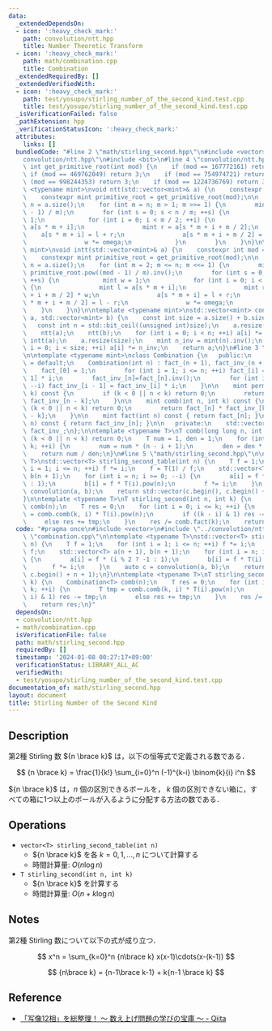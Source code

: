 ```yaml
---
data:
  _extendedDependsOn:
  - icon: ':heavy_check_mark:'
    path: convolution/ntt.hpp
    title: Number Theoretic Transform
  - icon: ':heavy_check_mark:'
    path: math/combination.cpp
    title: Combination
  _extendedRequiredBy: []
  _extendedVerifiedWith:
  - icon: ':heavy_check_mark:'
    path: test/yosupo/stirling_number_of_the_second_kind.test.cpp
    title: test/yosupo/stirling_number_of_the_second_kind.test.cpp
  _isVerificationFailed: false
  _pathExtension: hpp
  _verificationStatusIcon: ':heavy_check_mark:'
  attributes:
    links: []
  bundledCode: "#line 2 \"math/stirling_second.hpp\"\n#include <vector>\n#line 2 \"\
    convolution/ntt.hpp\"\n#include <bit>\n#line 4 \"convolution/ntt.hpp\"\n\nconstexpr\
    \ int get_primitive_root(int mod) {\n    if (mod == 167772161) return 3;\n   \
    \ if (mod == 469762049) return 3;\n    if (mod == 754974721) return 11;\n    if\
    \ (mod == 998244353) return 3;\n    if (mod == 1224736769) return 3;\n}\n\ntemplate\
    \ <typename mint>\nvoid ntt(std::vector<mint>& a) {\n    constexpr int mod = mint::mod();\n\
    \    constexpr mint primitive_root = get_primitive_root(mod);\n\n    const int\
    \ n = a.size();\n    for (int m = n; m > 1; m >>= 1) {\n        mint omega = primitive_root.pow((mod\
    \ - 1) / m);\n        for (int s = 0; s < n / m; ++s) {\n            mint w =\
    \ 1;\n            for (int i = 0; i < m / 2; ++i) {\n                mint l =\
    \ a[s * m + i];\n                mint r = a[s * m + i + m / 2];\n            \
    \    a[s * m + i] = l + r;\n                a[s * m + i + m / 2] = (l - r) * w;\n\
    \                w *= omega;\n            }\n        }\n    }\n}\n\ntemplate <typename\
    \ mint>\nvoid intt(std::vector<mint>& a) {\n    constexpr int mod = mint::mod();\n\
    \    constexpr mint primitive_root = get_primitive_root(mod);\n\n    const int\
    \ n = a.size();\n    for (int m = 2; m <= n; m <<= 1) {\n        mint omega =\
    \ primitive_root.pow((mod - 1) / m).inv();\n        for (int s = 0; s < n / m;\
    \ ++s) {\n            mint w = 1;\n            for (int i = 0; i < m / 2; ++i)\
    \ {\n                mint l = a[s * m + i];\n                mint r = a[s * m\
    \ + i + m / 2] * w;\n                a[s * m + i] = l + r;\n                a[s\
    \ * m + i + m / 2] = l - r;\n                w *= omega;\n            }\n    \
    \    }\n    }\n}\n\ntemplate <typename mint>\nstd::vector<mint> convolution(std::vector<mint>\
    \ a, std::vector<mint> b) {\n    const int size = a.size() + b.size() - 1;\n \
    \   const int n = std::bit_ceil((unsigned int)size);\n    a.resize(n);\n    b.resize(n);\n\
    \    ntt(a);\n    ntt(b);\n    for (int i = 0; i < n; ++i) a[i] *= b[i];\n   \
    \ intt(a);\n    a.resize(size);\n    mint n_inv = mint(n).inv();\n    for (int\
    \ i = 0; i < size; ++i) a[i] *= n_inv;\n    return a;\n}\n#line 3 \"math/combination.cpp\"\
    \n\ntemplate <typename mint>\nclass Combination {\n   public:\n    Combination()\
    \ = default;\n    Combination(int n) : fact_(n + 1), fact_inv_(n + 1) {\n    \
    \    fact_[0] = 1;\n        for (int i = 1; i <= n; ++i) fact_[i] = fact_[i -\
    \ 1] * i;\n        fact_inv_[n]=fact_[n].inv();\n        for (int i = n; i > 0;\
    \ --i) fact_inv_[i - 1] = fact_inv_[i] * i;\n    }\n\n    mint perm(int n, int\
    \ k) const {\n        if (k < 0 || n < k) return 0;\n        return fact_[n] *\
    \ fact_inv_[n - k];\n    }\n\n    mint comb(int n, int k) const {\n        if\
    \ (k < 0 || n < k) return 0;\n        return fact_[n] * fact_inv_[k] * fact_inv_[n\
    \ - k];\n    }\n\n    mint fact(int n) const { return fact_[n]; }\n    mint fact_inv(int\
    \ n) const { return fact_inv_[n]; }\n\n   private:\n    std::vector<mint> fact_,\
    \ fact_inv_;\n};\n\ntemplate <typename T>\nT comb(long long n, int k) {\n    if\
    \ (k < 0 || n < k) return 0;\n    T num = 1, den = 1;\n    for (int i = 1; i <=\
    \ k; ++i) {\n        num = num * (n - i + 1);\n        den = den * i;\n    }\n\
    \    return num / den;\n}\n#line 5 \"math/stirling_second.hpp\"\n\ntemplate <typename\
    \ T>\nstd::vector<T> stirling_second_table(int n) {\n    T f = 1;\n    for (int\
    \ i = 1; i <= n; ++i) f *= i;\n    f = T(1) / f;\n    std::vector<T> a(n + 1),\
    \ b(n + 1);\n    for (int i = n; i >= 0; --i) {\n        a[i] = f * (i % 2 ? -1\
    \ : 1);\n        b[i] = f * T(i).pow(n);\n        f *= i;\n    }\n    auto c =\
    \ convolution(a, b);\n    return std::vector(c.begin(), c.begin() + n + 1);\n\
    }\n\ntemplate <typename T>\nT stirling_second(int n, int k) {\n    Combination<T>\
    \ comb(n);\n    T res = 0;\n    for (int i = 0; i <= k; ++i) {\n        T tmp\
    \ = comb.comb(k, i) * T(i).pow(n);\n        if ((k - i) & 1) res -= tmp;\n   \
    \     else res += tmp;\n    }\n    res /= comb.fact(k);\n    return res;\n}\n"
  code: "#pragma once\n#include <vector>\n#include \"../convolution/ntt.hpp\"\n#include\
    \ \"combination.cpp\"\n\ntemplate <typename T>\nstd::vector<T> stirling_second_table(int\
    \ n) {\n    T f = 1;\n    for (int i = 1; i <= n; ++i) f *= i;\n    f = T(1) /\
    \ f;\n    std::vector<T> a(n + 1), b(n + 1);\n    for (int i = n; i >= 0; --i)\
    \ {\n        a[i] = f * (i % 2 ? -1 : 1);\n        b[i] = f * T(i).pow(n);\n \
    \       f *= i;\n    }\n    auto c = convolution(a, b);\n    return std::vector(c.begin(),\
    \ c.begin() + n + 1);\n}\n\ntemplate <typename T>\nT stirling_second(int n, int\
    \ k) {\n    Combination<T> comb(n);\n    T res = 0;\n    for (int i = 0; i <=\
    \ k; ++i) {\n        T tmp = comb.comb(k, i) * T(i).pow(n);\n        if ((k -\
    \ i) & 1) res -= tmp;\n        else res += tmp;\n    }\n    res /= comb.fact(k);\n\
    \    return res;\n}"
  dependsOn:
  - convolution/ntt.hpp
  - math/combination.cpp
  isVerificationFile: false
  path: math/stirling_second.hpp
  requiredBy: []
  timestamp: '2024-01-08 00:27:17+09:00'
  verificationStatus: LIBRARY_ALL_AC
  verifiedWith:
  - test/yosupo/stirling_number_of_the_second_kind.test.cpp
documentation_of: math/stirling_second.hpp
layout: document
title: Stirling Number of the Second Kind
---
```


## Description

第2種 Stirling 数 ${n \brace k}$ は，以下の恒等式で定義される数である．

$$
{n \brace k} = \frac{1}{k!} \sum_{i=0}^n (-1)^{k-i} \binom{k}{i} i^n
$$


${n \brace k}$ は，$n$ 個の区別できるボールを， $k$ 個の区別できない箱に，すべての箱に1つ以上のボールが入るように分配する方法の数である．

## Operations

- `vector<T> stirling_second_table(int n)`
    - ${n \brace k}$ を各 $k=0,1,\dots,n$ について計算する
    - 時間計算量: $O(n\log n)$
- `T stirling_second(int n, int k)`
    - ${n \brace k}$ を計算する
    - 時間計算量: $O(n+k\log n)$

## Notes

第2種 Stirling 数について以下の式が成り立つ．

$$
x^n = \sum_{k=0}^n {n\brace k} x(x-1)\cdots(x-(k-1))
$$

$$
{n\brace k} = {n-1\brace k-1} + k{n-1 \brace k}
$$

## Reference

- [「写像12相」を総整理！ 〜 数え上げ問題の学びの宝庫 〜 - Qiita](https://qiita.com/drken/items/f2ea4b58b0d21621bd51)
